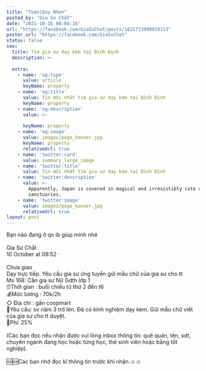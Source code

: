 ```yaml
---
title: "Toán|Quy Nhơn"
posted_by: "Gia Sư Chất"
date: "2021-10-16 08:04:16"
url: "https://facebook.com/GiaSuChat/posts/1821713908029113"
poster_url: "https://facebook.com/GiaSuChat"
status: false
seo:
  title: Tìm gia sư dạy kèm tại Bình Định
  description: >-
    
  extra:
    - name: 'og:type'
      value: article
      keyName: property
    - name: 'og:title'
      value: Tin mới nhất tìm gia sư dạy kèm tại Bình Định
      keyName: property
    - name: 'og:description'
      value: >-
        
      keyName: property
    - name: 'og:image'
      value: images/page_banner.jpg
      keyName: property
      relativeUrl: true
    - name: 'twitter:card'
      value: summary_large_image
    - name: 'twitter:title'
      value: Tin mới nhất tìm gia sư dạy kèm tại Bình Định
    - name: 'twitter:description'
      value: >-
        Apparently, Japan is covered in magical and irresistibly cute animal
        sanctuaries.
    - name: 'twitter:image'
      value: images/page_banner.jpg
      relativeUrl: true
layout: post
---
```

Bạn nào đang ở qn ib giúp mình nhé<br><br>Gia Sư Chất<br>10 October at 09:52 ·<br><br>Chưa giao<br>Dạy trực tiếp. Yêu cầu gia sư ứng tuyển gửi mẫu chữ của gia sư cho tt<br>Ms 168: Cần gia sư Nữ Gdth lớp 1<br>⏰Thời gian : buổi chiều từ thứ 2 đến t6<br>💰Mức lương : 70k/2h<br>◇ Địa chỉ : gần coopmart<br>📒Yêu cầu: sv năm 3 trở lên. Đã có kinh nghiệm dạy kèm. Gửi mẫu chữ viết của gia sư cho tt duyệt.<br>💸Phí: 25%<br><br>(Các bạn đọc nếu nhận được vui lòng inbox thông tin: quê quán, tên, sdt, chuyên ngành đang học hoặc từng học, thẻ sinh viên hoặc bằng tốt nghiệp).<br><br>🆘🆘Các bạn nhớ đọc kĩ thông tin trước khi nhận.☺️☺️
